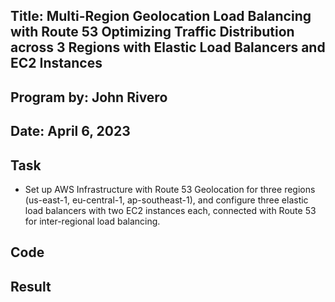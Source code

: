 
## Title: Multi-Region Geolocation Load Balancing with Route 53 Optimizing Traffic Distribution across 3 Regions with Elastic Load Balancers and EC2 Instances

## Program by: John Rivero

## Date: April 6, 2023


## Task

- Set up AWS Infrastructure with Route 53 Geolocation for three regions (us-east-1, eu-central-1, ap-southeast-1), and configure three elastic load balancers with two EC2 instances each, connected with Route 53 for inter-regional load balancing.


## Code





## Result
